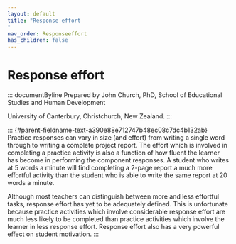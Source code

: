 ```yaml
---
layout: default
title: "Response effort 
"
nav_order: Responseeffort
has_children: false
---
```

# Response effort 


::: documentByline
Prepared by John Church, PhD, School of Educational Studies and Human
Development

University of Canterbury, Christchurch, New Zealand.
:::

::: {#parent-fieldname-text-a390e88e712747b48ec08c7dc4b132ab}
Practice responses can vary in size (and effort) from writing a single
word through to writing a complete project report. The effort which is
involved in completing a practice activity is also a function of how
fluent the learner has become in performing the component responses. A
student who writes at 5 words a minute will find completing a 2-page
report a much more effortful activity than the student who is able to
write the same report at 20 words a minute.

Although most teachers can distinguish between more and less effortful
tasks, response effort has yet to be adequately defined. This is
unfortunate because practice activities which involve considerable
response effort are much less likely to be completed than practice
activities which involve the learner in less response effort. Response
effort also has a very powerful effect on student motivation.
:::
